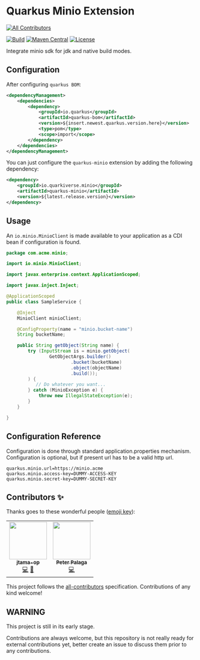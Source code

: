 # Quarkus Minio Extension
<!-- ALL-CONTRIBUTORS-BADGE:START - Do not remove or modify this section -->
[![All Contributors](https://img.shields.io/badge/all_contributors-2-orange.svg?style=flat-square)](#contributors-)
<!-- ALL-CONTRIBUTORS-BADGE:END -->
[![Build](https://github.com/quarkiverse/quarkus-minio/workflows/Build/badge.svg)](https://github.com/quarkiverse/quarkus-minio/actions?query=workflow%3ABuild)
[![Maven Central](https://img.shields.io/maven-central/v/io.quarkiverse.minio/quarkus-minio-parent.svg?label=Maven%20Central)](https://search.maven.org/artifact/io.quarkiverse.minio/quarkus-minio-parent)
[![License](https://img.shields.io/badge/License-Apache%202.0-blue.svg)](https://opensource.org/licenses/Apache-2.0)

Integrate minio sdk for jdk and native build modes.

## Configuration

After configuring `quarkus BOM`:

```xml
<dependencyManagement>
    <dependencies>
        <dependency>
            <groupId>io.quarkus</groupId>
            <artifactId>quarkus-bom</artifactId>
            <version>${insert.newest.quarkus.version.here}</version>
            <type>pom</type>
            <scope>import</scope>
        </dependency>
    </dependencies>
</dependencyManagement>
```

You can just configure the `quarkus-minio` extension by adding the following dependency:

```xml
<dependency>
    <groupId>io.quarkiverse.minio</groupId>
    <artifactId>quarkus-minio</artifactId>
    <version>${latest.release.version}</version>
</dependency>
```

## Usage

An `io.minio.MinioClient` is made available to your application as a CDI bean if configuration is found.

```java
package com.acme.minio;

import io.minio.MinioClient;

import javax.enterprise.context.ApplicationScoped;

import javax.inject.Inject;

@ApplicationScoped
public class SampleService {

    @Inject
    MinioClient minioClient;

    @ConfigProperty(name = "minio.bucket-name")
    String bucketName;

    public String getObject(String name) {
        try (InputStream is = minio.getObject(
                GetObjectArgs.builder()
                        .bucket(bucketName)
                        .object(objectName)
                        .build());
        ) {
           // Do whatever you want...
        } catch (MinioException e) {
            throw new IllegalStateException(e);
        }
    }

}
```

## Configuration Reference

Configuration is done through standard application.properties mechanism. 
Configuration is optional, but if present url has to be a valid http url.

```properties
quarkus.minio.url=https://minio.acme
quarkus.minio.access-key=DUMMY-ACCESS-KEY
quarkus.minio.secret-key=DUMMY-SECRET-KEY
```

## Contributors ✨

Thanks goes to these wonderful people ([emoji key](https://allcontributors.org/docs/en/emoji-key)):

<!-- ALL-CONTRIBUTORS-LIST:START - Do not remove or modify this section -->
<!-- prettier-ignore-start -->
<!-- markdownlint-disable -->
<table>
  <tr>
    <td align="center"><a href="https://github.com/jtama-op"><img src="https://avatars0.githubusercontent.com/u/39991688?v=4?s=100" width="100px;" alt=""/><br /><sub><b>jtama-op</b></sub></a><br /><a href="https://github.com/quarkiverse/quarkus-minio/commits?author=jtama-op" title="Code">💻</a> <a href="#maintenance-jtama-op" title="Maintenance">🚧</a></td>
    <td align="center"><a href="https://twitter.com/ppalaga"><img src="https://avatars.githubusercontent.com/u/1826249?v=4?s=100" width="100px;" alt=""/><br /><sub><b>Peter Palaga</b></sub></a><br /><a href="https://github.com/quarkiverse/quarkus-minio/commits?author=ppalaga" title="Code">💻</a></td>
  </tr>
</table>

<!-- markdownlint-restore -->
<!-- prettier-ignore-end -->

<!-- ALL-CONTRIBUTORS-LIST:END -->

This project follows the [all-contributors](https://github.com/all-contributors/all-contributors) specification. Contributions of any kind welcome!

## WARNING

This project is still in its early stage.

Contributions are always welcome, but this repository is not really ready for external contributions yet, better create an issue
to discuss them prior to any contributions.
